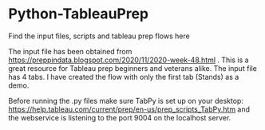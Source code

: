 # Python-TableauPrep
Find the input files, scripts and tableau prep flows here

The input file has been obtained from https://preppindata.blogspot.com/2020/11/2020-week-48.html . This is a great resource for Tableau prep beginners and veterans alike.
The input file has 4 tabs. I have created the flow with only the first tab (Stands) as a demo.

Before running the .py files make sure TabPy is set up on your desktop: https://help.tableau.com/current/prep/en-us/prep_scripts_TabPy.htm
and the webservice is listening to the port 9004 on the localhost server.
